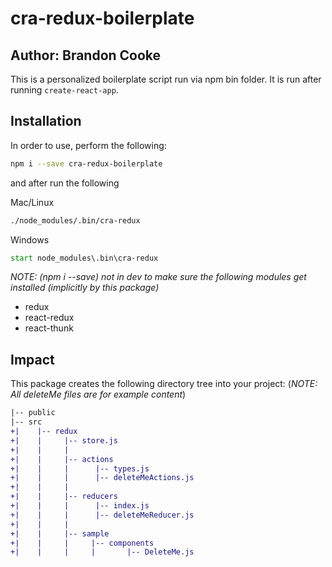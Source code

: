 # cra-redux-boilerplate

## Author: Brandon Cooke

This is a personalized boilerplate script run via npm bin folder. It is run after running `create-react-app`.

## Installation

In order to use, perform the following:

```bash
npm i --save cra-redux-boilerplate
```

and after run the following

Mac/Linux
```bash
./node_modules/.bin/cra-redux
```

Windows
```cmd
start node_modules\.bin\cra-redux
```

_NOTE: (npm i --save) not in dev to make sure the following modules get installed (implicitly by this package)_
* redux
* react-redux
* react-thunk

## Impact

This package creates the following directory tree into your project:
(_NOTE: All deleteMe files are for example content_)

```diff
|-- public
|-- src
+|    |-- redux
+|    |     |-- store.js
+|    |     |
+|    |     |-- actions
+|    |     |      |-- types.js
+|    |     |      |-- deleteMeActions.js 
+|    |     |
+|    |     |-- reducers
+|    |     |      |-- index.js
+|    |     |      |-- deleteMeReducer.js
+|    |     |
+|    |     |-- sample
+|    |     |     |-- components
+|    |     |     |       |-- DeleteMe.js    
```
